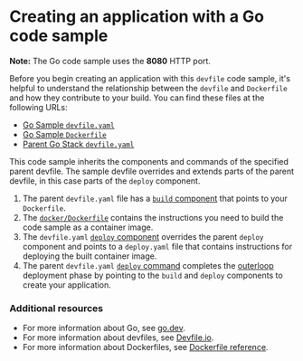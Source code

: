# Creating an application with a Go code sample

**Note:** The Go code sample uses the **8080** HTTP port.

Before you begin creating an application with this `devfile` code sample, it's helpful to understand the relationship between the `devfile` and `Dockerfile` and how they contribute to your build. You can find these files at the following URLs:

- [Go Sample `devfile.yaml`](https://github.com/devfile-samples/devfile-sample-go-basic/blob/v2.0.0/devfile.yaml)
- [Go Sample `Dockerfile`](https://github.com/devfile-samples/devfile-sample-go-basic/blob/v2.0.0/docker/Dockerfile)
- [Parent Go Stack `devfile.yaml`](https://github.com/devfile/registry/blob/main/stacks/go/2.2.0/devfile.yaml)

This code sample inherits the components and commands of the specified parent devfile. The sample devfile overrides and extends parts of the parent devfile, in this case parts of the `deploy` component.

1. The parent `devfile.yaml` file has a [`build` component](https://github.com/devfile/registry/blob/main/stacks/go/2.2.0/devfile.yaml#L22-L28) that points to your `Dockerfile`.
2. The [`docker/Dockerfile`](https://github.com/devfile-samples/devfile-sample-go-basic/blob/v2.0.0/docker/Dockerfile) contains the instructions you need to build the code sample as a container image.
3. The `devfile.yaml` [`deploy` component](https://github.com/devfile-samples/devfile-sample-go-basic/blob/v2.0.0/devfile.yaml#L21-L33) overrides the parent `deploy` component and points to a `deploy.yaml` file that contains instructions for deploying the built container image.
4. The parent `devfile.yaml` [`deploy` command](https://github.com/devfile/registry/blob/main/stacks/go/2.2.0/devfile.yaml#L57-L64) completes the [outerloop](https://devfile.io/docs/2.2.0/innerloop-vs-outerloop) deployment phase by pointing to the `build` and `deploy` components to create your application.

### Additional resources

- For more information about Go, see [go.dev](https://go.dev/).
- For more information about devfiles, see [Devfile.io](https://devfile.io/).
- For more information about Dockerfiles, see [Dockerfile reference](https://docs.docker.com/engine/reference/builder/).

